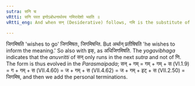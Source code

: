 ```yaml
---
sutra: सनि च
vRtti: सनि परत इणोऽबोधनार्थस्य गमिरादेशो भवति ॥
vRtti_eng: And when सन् (Desiderative) follows, गमि is the substitute of ण् when the sense is not that of 'informing.'

---
```

जिगमिषति 'wishes to go' जिगमिषतः, जिगमिषन्ति. But अर्थान् प्रतीषिषति 'he wishes to inform the meaning.' So also with इक्, as अधिजिगमिषति. The _yogavibhaga_ indicates that the _anuvritti_ of सन् only runs in the next _sutra_ and not of णि. The form is thus evolved in the _Parasmaipada_; सन् + गम् = गम् + गम् + स (VI.1.9) = ग + गम् + स (VII.4.60) = ज + गम् + स (VII.4.62) = ज + गम् + इट् + स (VII.2.50) = जिगमिष, and then we add the personal terminations.